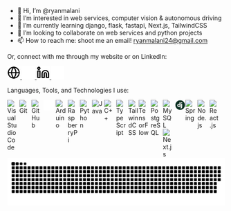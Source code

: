 - 👋 Hi, I’m @ryanmalani
- 👀 I’m interested in web services, computer vision & autonomous driving
- 🌱 I’m currently learning django, flask, fastapi, Next.js, TailwindCSS
- 💞️ I’m looking to collaborate on web services and python projects
- 📫 How to reach me: shoot me an email! ryanmalani24@gmail.com

Or, connect with me through my website or on LinkedIn:
<br/>

<picture>
  <a href="www.ryanmalani.com" target="_blank">
    <source media="(prefers-color-scheme: dark)" srcset="./img/globe-light.svg">
    <img alt="Website icon light." src="./img/globe-light.svg" height=30px width=30px>
  </a>
</picture>
<picture>
  <a href="www.ryanmalani.com" target="_blank">
    <source media="(prefers-color-scheme: light)" srcset="./img/globe-dark.svg">
    <img alt="Website icon dark." src="./img/globe-dark.svg" height=30px width=30px>
  </a>
</picture>
<picture>
  <a href="https://linkedin.com/in/ryanmalani" target="_blank">
    <source media="(prefers-color-scheme: dark)" srcset="./img/linkedin-light.svg">
    <img alt="LinkedIn icon light." src="./img/linkedin-light.svg" height=30px width=30px>
  </a>
</picture>
<picture>
  <a href="https://linkedin.com/in/ryanmalani" target="_blank">
    <source media="(prefers-color-scheme: light)" srcset="./img/linkedin-dark.svg">
    <img alt="LinkedIn icon dark." src="./img/linkedin-dark.svg" height=30px width=30px>
  </a>
</picture>

<br/>

Languages, Tools, and Technologies I use:

[<picture><img align="left" alt="Visual Studio Code" width="24px" src="https://cdn.jsdelivr.net/gh/devicons/devicon/icons/vscode/vscode-original.svg" style="padding-right:4px;" /></picture>](https://code.visualstudio.com)
[<img align="left" alt="Git" width="24px" src="https://cdn.jsdelivr.net/gh/devicons/devicon/icons/git/git-original.svg" style="padding-right:4px;" />](https://git-scm.com)
[<picture><source media="(prefers-color-scheme: dark)" srcset="https://user-images.githubusercontent.com/3369400/139447912-e0f43f33-6d9f-45f8-be46-2df5bbc91289.png"><img align="left" alt="GitHub" width="24px" src="https://user-images.githubusercontent.com/3369400/139447912-e0f43f33-6d9f-45f8-be46-2df5bbc91289.png" style="padding-right:4px;" /></picture>](https://github.com)
[<picture><source media="(prefers-color-scheme: dark)" srcset="./img/terminal-dark.svg"><img align="left" alt="Terminal" width="24px" src="./img/terminal-dark.svg" style="padding-right:4px;"/></picture>](https://support.apple.com/guide/terminal/welcome/mac)
[<img align="left" alt="Arduino" width="24px" src="https://cdn.jsdelivr.net/gh/devicons/devicon/icons/arduino/arduino-original.svg" style="padding-right:4px;" />](https://arduino.cc)
[<img align="left" alt="RaspberryPi" width="24px" src="https://cdn.jsdelivr.net/gh/devicons/devicon/icons/raspberrypi/raspberrypi-original.svg" style="padding-right:4px;" />](https://raspberrypi.com)
[<img align="left" alt="Python" width="24px" src="https://cdn.jsdelivr.net/gh/devicons/devicon/icons/python/python-original.svg" style="padding-right:4px;" />](https://python.org)
[<img align="left" alt="Java" width="24px" src="https://cdn.jsdelivr.net/gh/devicons/devicon/icons/java/java-original.svg" style="padding-right:4px;" />](https://docs.oracle.com/en/java/)
[<img align="left" alt="C++" width="24px" src="https://upload.wikimedia.org/wikipedia/commons/1/18/ISO_C%2B%2B_Logo.svg" style="padding-right:4px;" />](https://learn.microsoft.com/en-us/cpp/?view=msvc-170)
[<img align="left" alt="TypeScript" width="24px" src="https://cdn.jsdelivr.net/gh/devicons/devicon/icons/typescript/typescript-original.svg" style="padding-right:4px;" />](https://typescriptlang.org)
[<img align="left" alt="TailwindCSS" width="24px" src="https://cdn.jsdelivr.net/gh/devicons/devicon/icons/tailwindcss/tailwindcss-plain.svg" style="" />](https://tailwindcss.com)
[<img align="left" alt="TensorFlow" width="24px" src="https://cdn.jsdelivr.net/gh/devicons/devicon/icons/tensorflow/tensorflow-original.svg" style="padding-right:4px;" />](https://www.tensorflow.org)
[<img align="left" alt="PostgreSQL" width="24px" src="https://cdn.jsdelivr.net/gh/devicons/devicon/icons/postgresql/postgresql-original.svg" style="padding-right:4px;" />](https://www.postgresql.org)
[<img align="left" alt="MySQL" width="24px" src="https://cdn.jsdelivr.net/gh/devicons/devicon/icons/mysql/mysql-original.svg" style="padding-right:4px;" />](https://www.mysql.com)
[<img align="left" alt="Django" width="24px" src="./img/django.png" />](https://www.djangoproject.com)
[<img align="left" alt="Spring" width="24px" src="https://cdn.jsdelivr.net/gh/devicons/devicon/icons/spring/spring-original.svg" style="padding-right:4px;" />](https://spring.io)
[<img align="left" alt="Node.js" width="24px" src="https://cdn.jsdelivr.net/gh/devicons/devicon/icons/nodejs/nodejs-original.svg" style="padding-right:4px;" />](https://nodejs.org/en/docs/)
[<img align="left" alt="React.js" width="24px" src="https://cdn.jsdelivr.net/gh/devicons/devicon/icons/react/react-original.svg" style="padding-right:4px;" />](https://reactjs.org)
[<img align="left" alt="Next.js" width="24px" src="https://cdn.jsdelivr.net/gh/devicons/devicon/icons/nextjs/nextjs-original.svg" style="padding-right:4px;" />](https://nextjs.org)

<br />
<br />

<picture>
  <source media="(prefers-color-scheme: dark)" srcset="https://raw.githubusercontent.com/ryanmalani/ryanmalani/output/github-contribution-grid-snake-dark.svg" />
  <source media="(prefers-color-scheme: light)" srcset="https://raw.githubusercontent.com/ryanmalani/ryanmalani/output/github-contribution-grid-snake-dark.svg" />
  <img alt="github-snake" src="https://raw.githubusercontent.com/ryanmalani/ryanmalani/output/github-contribution-grid-snake-dark.svg" />
</picture>

[website]: https://ryanmalani.com
[linkedin]: https://linkedin.com/in/ryanmalani

<!---
ryanmalani/ryanmalani is a ✨ special ✨ repository because its `README.md` (this file) appears on your GitHub profile.
You can click the Preview link to take a look at your changes.
--->

